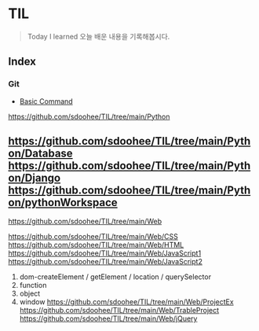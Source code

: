 # TIL

> Today I learned
> 오늘 배운 내용을 기록해봅시다. 

## Index

### Git

- [Basic Command](https://github.com/sdoohee/TIL/tree/main/Git)

https://github.com/sdoohee/TIL/tree/main/Python

https://github.com/sdoohee/TIL/tree/main/Python/Database
https://github.com/sdoohee/TIL/tree/main/Python/Django
https://github.com/sdoohee/TIL/tree/main/Python/pythonWorkspace
----------
https://github.com/sdoohee/TIL/tree/main/Web

https://github.com/sdoohee/TIL/tree/main/Web/CSS
https://github.com/sdoohee/TIL/tree/main/Web/HTML
https://github.com/sdoohee/TIL/tree/main/Web/JavaScript1
https://github.com/sdoohee/TIL/tree/main/Web/JavaScript2
1. dom-createElement / getElement / location / querySelector
2. function
3. object
4. window
https://github.com/sdoohee/TIL/tree/main/Web/ProjectEx
https://github.com/sdoohee/TIL/tree/main/Web/TrableProject
https://github.com/sdoohee/TIL/tree/main/Web/jQuery
